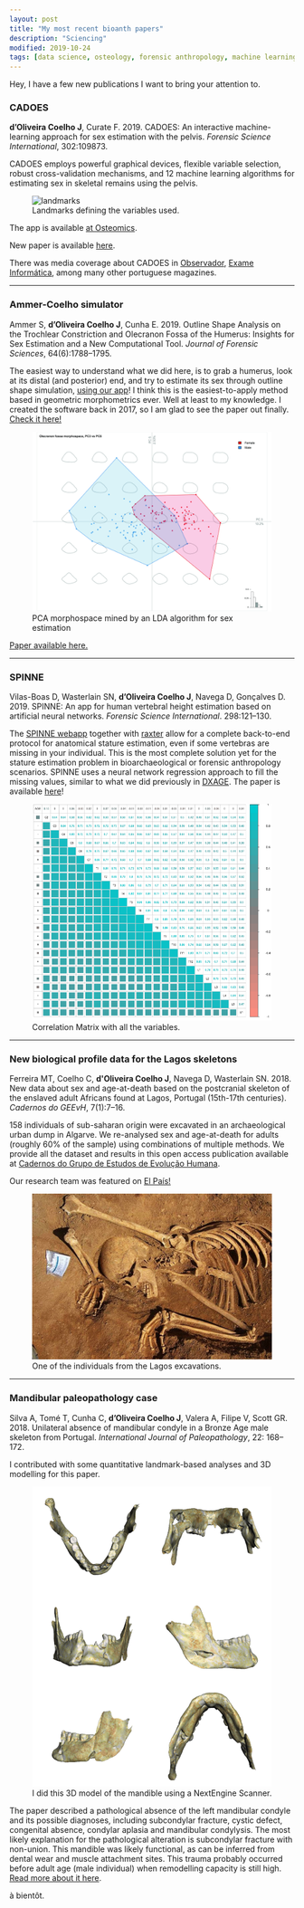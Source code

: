 ```yaml
---
layout: post
title: "My most recent bioanth papers"
description: "Sciencing"
modified: 2019-10-24
tags: [data science, osteology, forensic anthropology, machine learning, paleopathology, quantitative analysis, stature, sex estimation, geometric morphometrics]
---
```


Hey, I have a few new publications I want to bring your attention to.

<h3>CADOES</h3>

**d’Oliveira Coelho J**, Curate F. 2019. CADOES: An interactive machine-learning approach for sex estimation with the pelvis. *Forensic Science International*, 302:109873.

CADOES employs powerful graphical devices, flexible variable selection, robust cross-validation mechanisms, and 12 machine learning algorithms for estimating sex in skeletal remains using the pelvis.

<figure>
	<img src="http://osteomics.com/CADOES/LANDMARKS.png" alt="landmarks">
	<figcaption>Landmarks defining the variables used.</figcaption>
</figure>

The app is available <a href = "http://osteomics.com/CADOES/" target="_blank">at Osteomics</a>.

New paper is available <a href = "https://www.sciencedirect.com/science/article/pii/S0379073819302890" target="_blank">here</a>.

There was media coverage about CADOES in <a href = "https://observador.pt/2019/07/29/investigadores-portugueses-criam-software-que-facilita-identificacao-do-sexo-de-esqueletos-humanos/" target="_blank">Observador</a>, <a href = "http://exameinformatica.sapo.pt/noticias/ciencia/2019-07-29-Investigadores-de-Coimbra-criam-aplicacao-que-revela-sexo-de-esqueletos" target="_blank">Exame Informática</a>, among many other portuguese magazines.

---

<h3>Ammer-Coelho simulator</h3>

Ammer S, **d’Oliveira Coelho J**, Cunha E. 2019. Outline Shape Analysis on the Trochlear Constriction and Olecranon Fossa of the Humerus: Insights for Sex Estimation and a New Computational Tool. *Journal of Forensic Sciences*, 64(6):1788–1795.

The easiest way to understand what we did here, is to grab a humerus, look at its distal (and posterior) end, and try to estimate its sex through outline shape simulation, <a href = "http://osteomics.com/Ammer-Coelho/" target="_blank">using our app</a>! I think this is the easiest-to-apply method based in geometric morphometrics ever. Well at least to my knowledge. I created the software back in 2017, so I am glad to see the paper out finally. <a href = "https://onlinelibrary.wiley.com/doi/abs/10.1111/1556-4029.14096" target = "_blank">Check it here!</a>

<figure>
	<img src="/images/Ammer-CoelhoPCA.jpg" alt="PCA separation">
	<figcaption>PCA morphospace mined by an LDA algorithm for sex estimation</figcaption>
</figure>

<a href = "https://onlinelibrary.wiley.com/doi/abs/10.1111/1556-4029.14096" target="_blank">Paper available here.</a>

---

<h3>SPINNE</h3>

Vilas-Boas D, Wasterlain SN, **d’Oliveira Coelho J**, Navega D, Gonçalves D. 2019. SPINNE: An app for human vertebral height estimation based on artificial neural networks. 
*Forensic Science International*. 298:121–130.

The <a href = "http://osteomics.com/SPINNE/" target="_blank">SPINNE webapp</a> together with <a href="http://osteomics.com/raxter/" target="_blank">raxter</a> allow for a complete back-to-end protocol for anatomical stature estimation, even if some vertebras are missing in your individual. This is the most complete solution yet for the stature estimation problem in bioarchaeological or forensic anthropology scenarios. SPINNE uses a neural network regression approach to fill the missing values, similar to what we did previously in <a href = "http://osteomics.com/DXAGE/" target="_blank">DXAGE</a>. The paper is available <a href = "https://www.ncbi.nlm.nih.gov/pubmed/30897448" target="_blank">here</a>!

<figure>
	<img src="/images/SPINNE_CM.png" alt="correlation matrix">
	<figcaption>Correlation Matrix with all the variables.</figcaption>
</figure>

---

<h3>New biological profile data for the Lagos skeletons</h3>

Ferreira MT, Coelho C, **d'Oliveira Coelho J**, Navega D, Wasterlain SN. 2018. New data about sex and age-at-death based on the postcranial skeleton of the enslaved adult Africans found at Lagos, Portugal (15th-17th centuries). *Cadernos do GEEvH*, 7(1):7–16.

158 individuals of sub-saharan origin were excavated in an archaeological urban dump in Algarve. We re-analysed sex and age-at-death for adults (roughly 60% of the sample) using combinations of multiple methods. We provide all the dataset and results in this open access publication available at <a href = "https://geevh.jimdo.com/cadernos-do-geevh/arquivo-archive/vol-7-1/" target = "_blank">Cadernos do Grupo de Estudos de Evolução Humana</a>.

Our research team was featured on <a href = "https://elpais.com/cultura/2019/03/29/actualidad/1553848854_810812.html" target="_blank">El País!</a>

<figure>
	<img src="/images/lagos_escravo.jpg" alt="escravo">
	<figcaption>One of the individuals from the Lagos excavations.</figcaption>
</figure>

---

<h3>Mandibular paleopathology case</h3>

Silva A, Tomé T, Cunha C, **d’Oliveira Coelho J**, Valera A, Filipe V, Scott GR. 2018. Unilateral absence of mandibular condyle in a Bronze Age male skeleton from Portugal. *International Journal of Paleopathology*, 22: 168–172.

I contributed with some quantitative landmark-based analyses and 3D modelling for this paper.

<figure>
	<img src="/images/dice_view.png" alt="dice view">
	<figcaption>I did this 3D model of the mandible using a NextEngine Scanner.</figcaption>
</figure>

The paper described a pathological absence of the left mandibular condyle and its possible diagnoses, including subcondylar fracture, cystic defect, congenital absence, condylar aplasia and mandibular condylysis. The most likely explanation for the pathological alteration is subcondylar fracture with non-union. This mandible was likely functional, as can be inferred from dental wear and muscle attachment sites. This trauma probably occurred before adult age (male individual) when remodelling capacity is still high. <a href = "https://www.sciencedirect.com/science/article/abs/pii/S1879981717301572" target="_blank">Read more about it here</a>.

à bientôt.
